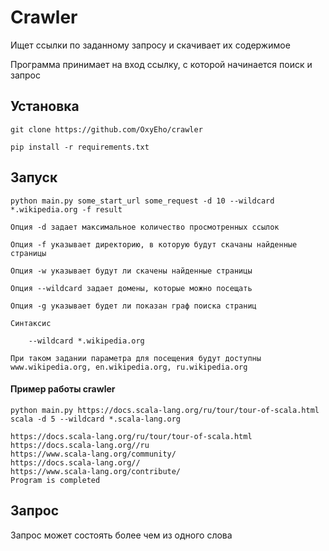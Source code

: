 # Crawler

Ищет ссылки по заданному запросу и скачивает их содержимое

Программа принимает на вход ссылку, с которой начинается поиск и запрос

## Установка

    git clone https://github.com/OxyEho/crawler

    pip install -r requirements.txt

## Запуск 

    python main.py some_start_url some_request -d 10 --wildcard *.wikipedia.org -f result

    Опция -d задает максимальное количество просмотренных ссылок
    
    Опция -f указывает директорию, в которую будут скачаны найденные страницы
    
    Опция -w указывает будут ли скачены найденные страницы
    
    Опция --wildcard задает домены, которые можно посещать 
    
    Опция -g указывает будет ли показан граф поиска страниц
    
    Синтаксис 
    
        --wildcard *.wikipedia.org
       
    При таком задании параметра для посещения будут доступны www.wikipedia.org, en.wikipedia.org, ru.wikipedia.org


#### Пример работы crawler

    python main.py https://docs.scala-lang.org/ru/tour/tour-of-scala.html scala -d 5 --wildcard *.scala-lang.org

    https://docs.scala-lang.org/ru/tour/tour-of-scala.html
    https://docs.scala-lang.org//ru
    https://www.scala-lang.org/community/
    https://docs.scala-lang.org//
    https://www.scala-lang.org/contribute/
    Program is completed



## Запрос

Запрос может состоять более чем из одного слова